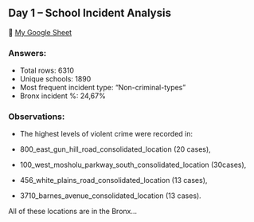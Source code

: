 ## Day 1 – School Incident Analysis

🔗 [My Google Sheet]([https://docs.google.com/spreadsheets/d/...](https://docs.google.com/spreadsheets/d/1YxFmhRe-0pW6yK3lcC6Qg5gx6BTWlFtP-6lSjC9tX50/edit?usp=sharing))

### Answers:
- Total rows: 6310
- Unique schools: 1890
- Most frequent incident type: “Non-criminal-types”
- Bronx incident %: 24,67%

### Observations:
- The highest levels of violent crime were recorded in:

- 800_east_gun_hill_road_consolidated_location (20 cases),
- 100_west_mosholu_parkway_south_consolidated_location (30cases),
- 456_white_plains_road_consolidated_location (13 cases),
- 3710_barnes_avenue_consolidated_location (13 cases).

All of these locations are in the Bronx...
